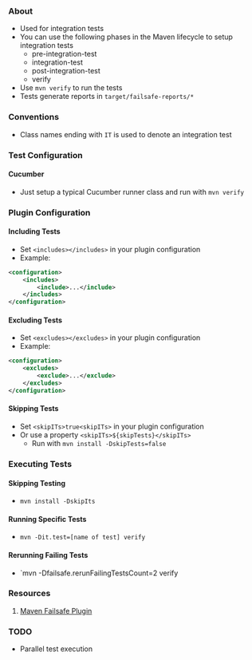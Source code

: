 ### About
* Used for integration tests
* You can use the following phases in the Maven lifecycle to setup integration tests
	* pre-integration-test
	* integration-test
	* post-integration-test
	* verify
* Use `mvn verify` to run the tests
* Tests generate reports in `target/failsafe-reports/*`
### Conventions
- Class names ending with `IT` is used to denote an integration test
### Test Configuration
#### Cucumber
- Just setup a typical Cucumber runner class and run with `mvn verify`
### Plugin Configuration

#### Including Tests
* Set `<includes></includes>` in your plugin configuration
* Example:
```xml
<configuration>
	<includes>
		<include>...</include>
	</includes>
</configuration>
```
#### Excluding Tests
* Set `<excludes></excludes>` in your plugin configuration
* Example:
```xml
<configuration>
	<excludes>
		<exclude>...</exclude>
	</excludes>
</configuration>
```
#### Skipping Tests
- Set `<skipITs>true<skipITs>` in your plugin configuration
- Or use a property `<skipITs>${skipTests}</skipITs>`
	- Run with `mvn install -DskipTests=false`
### Executing Tests
#### Skipping Testing
*  `mvn install -DskipIts`
#### Running Specific Tests
* `mvn -Dit.test=[name of test] verify`
#### Rerunning Failing Tests
* `mvn -Dfailsafe.rerunFailingTestsCount=2 verify
### Resources
1. [Maven Failsafe Plugin](https://maven.apache.org/surefire/maven-failsafe-plugin/)
### TODO
- Parallel test execution